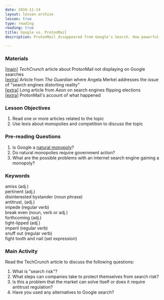 ```yaml
---
date: 2016-11-14
layout: lesson-archive
lesson: true
type: reading
reading: true
title: Google vs. ProtonMail
description: ProtonMail disappeared from Google's Search. How powerful should a monopoly be allowed to get?

---
```

### Materials
[<a href="https://techcrunch.com/2016/10/27/why-did-protonmail-vanish-from-google-search-results-for-months/" target="_blank">main</a>] *TechCrunch* article about ProtonMail not displaying on Google searches     
[<a href="https://www.theguardian.com/world/2016/oct/27/angela-merkel-internet-search-engines-are-distorting-our-perception" target="_blank">extra</a>] Article from *The Guardian* where Angela Merkel addresses the issue of "search engines distorting reality"  
[<a href="https://aeon.co/essays/how-the-internet-flips-elections-and-alters-our-thoughts" target="_blank">extra</a>] Long article from *Aeon* on search engines flipping elections  
[<a href="https://protonmail.com/blog/search-risk-google/" target="_blank">extra</a>] ProtonMail's account of what happened  

### Lesson Objectives

1. Read one or more articles related to the topic
2. Use lexis about monopolies and competition to discuss the topic

### Pre-reading Questions  
1. Is Google a <a href="https://en.wikipedia.org/wiki/Natural_monopoly" target="_blank">natural monopoly</a>?
2. Do natural monopolies require government action? 
3. What are the possible problems with an internet search engine gaining a monopoly? 

### Keywords  
amiss (adj.)  
pertinent (adj.)  
disinterested bystander (noun phrase)  
antitrust, (adj.)  
impede (regular verb)  
break even (noun, verb or adj.)  
forthcoming (adj.)  
tight-lipped (adj.)  
imperil (regular verb)  
snuff out (regular verb)  
fight tooth and nail (set expression)   

### Main Activity
Read the TechCrunch article to discuss the following questions:

1. What is "search risk"? 
2. What steps can companies take to protect themselves from search risk? 
3. Is this a problem that the market can solve itself or does it require antitrust regulation? 
4. Have you used any alternatives to Google search? 